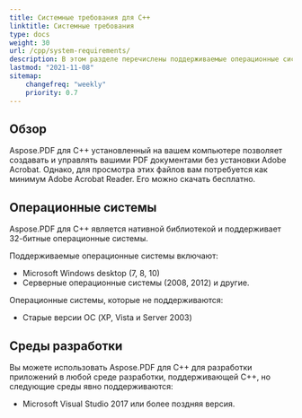 ```yaml
---
title: Системные требования для C++
linktitle: Системные требования
type: docs
weight: 30
url: /cpp/system-requirements/
description: В этом разделе перечислены поддерживаемые операционные системы, которые необходимы разработчику для успешной работы с Aspose.PDF для C++.
lastmod: "2021-11-08"
sitemap:
    changefreq: "weekly"
    priority: 0.7
---
```


## Обзор

Aspose.PDF для C++ установленный на вашем компьютере позволяет создавать и управлять вашими PDF документами без установки Adobe Acrobat. Однако, для просмотра этих файлов вам потребуется как минимум Adobe Acrobat Reader. Его можно скачать бесплатно.

## Операционные системы

Aspose.PDF для C++ является нативной библиотекой и поддерживает 32-битные операционные системы.

Поддерживаемые операционные системы включают:

- Microsoft Windows desktop (7, 8, 10)
- Серверные операционные системы (2008, 2012) и другие.

Операционные системы, которые не поддерживаются:

- Старые версии ОС (XP, Vista и Server 2003)

## Среды разработки

Вы можете использовать Aspose.PDF для C++ для разработки приложений в любой среде разработки, поддерживающей C++, но следующие среды явно поддерживаются:

- Microsoft Visual Studio 2017 или более поздняя версия.